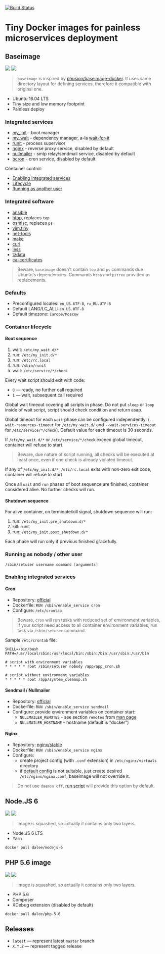 [![Build Status](https://travis-ci.org/Dalee/build.docker.svg?branch=master)](https://travis-ci.org/Dalee/build.docker)

# Tiny Docker images for painless microservices deployment

## Baseimage

[![](https://images.microbadger.com/badges/image/dalee/baseimage.svg)](https://microbadger.com/images/dalee/baseimage "Get your own image badge on microbadger.com")
[![](https://images.microbadger.com/badges/version/dalee/baseimage.svg)](https://microbadger.com/images/dalee/baseimage "Get your own version badge on microbadger.com")

> `baseimage` is inspired by [phusion/baseimage-docker](https://github.com/phusion/baseimage-docker).
It uses same directory layout for defining services, therefore it compatible with original one.

* Ubuntu 16.04 LTS 
* Tiny size and low memory footprint
* Painless deploy

### Integrated services

* [my_init](sbin/my_init) - boot manager
* [my_wait](sbin/my_wait) - dependency manager, a-la [wait-for-it](https://github.com/vishnubob/wait-for-it)  
* [runit](http://smarden.org/runit/) - process supervisor
* [nginx](https://nginx.org/) - reverse proxy service, disabled by default
* [nullmailer](https://github.com/bruceg/nullmailer) - smtp relay/sendmail service, disabled by default
* [bcron](https://github.com/bruceg/bcron) - cron service, disabled by default

Container control:
* <a href="#enabling-services">Enabling integrated services</a>
* <a href="#container-lifecyle">Lifecycle</a>
* <a href="#sudo-su">Running as another user</a>

### Integrated software

* [ansible](https://www.ansible.com/)
* [htop](https://packages.ubuntu.com/xenial/htop), replaces `top`
* [psmisc](https://packages.ubuntu.com/xenial/psmisc), replaces `ps`
* [vim.tiny](https://packages.ubuntu.com/xenial/vim-tiny)
* [net-tools](https://packages.ubuntu.com/xenial/net-tools)
* [make](https://packages.ubuntu.com/xenial/make)
* [curl](https://packages.ubuntu.com/xenial/curl)
* [less](https://packages.ubuntu.com/xenial/less)
* [tzdata](https://packages.ubuntu.com/xenial/tzdata)
* [ca-certificates](https://packages.ubuntu.com/xenial/ca-certificates)

> Beware, `baseimage` doesn't contain `top` and `ps` commands due Ubuntu's dependencies.
Commands `htop` and `pstree` provided as replacements.

### Defaults

* Preconfigured locales: `en_US.UTF-8`, `ru_RU.UTF-8`
* Default LANG/LC_ALL: `en_US.UTF-8`
* Default timezone: `Europe/Moscow`

<a name="container-lifecycle"></a>
### Container lifecycle  

#### Boot sequence

1. wait: `/etc/my_wait.d/*`
2. run: `/etc/my_init.d/*`
3. run: `/etc/rc.local`
4. run: `/sbin/runit`
5. wait: `/etc/service/*/check`

Every wait script should exit with code:
* `0` — ready, no further call required
* `1` — wait, subsequent call required

Global wait timeout covering all scripts in phase.
Do not put `sleep` or `loop` inside of wait script, script should 
check condition and return asap.

Global timeout for each `wait` phase can be configured independently:
(`--wait-resources-timeout` for `/etc/my_wait.d/` and `--wait-services-timeout`
for `/etc/service/*/check`). Default value for each timeout is 30 seconds.

If `/etc/my_wait.d/*` or `/etc/service/*/check` exceed global timeout,
container will refuse to start.

> Beware, due nature of script running, all checks will be executed
at least once, even if one check is already violated timeout.

If any of `/etc/my_init.d/*`, `/etc/rc.local` exits with non-zero exit code,
container will refuse to start.

Once all `wait` and `run` phases of boot sequence are finished, 
container considered alive. No further checks will run.

#### Shutdown sequence

For alive container, on terminate/kill signal, shutdown sequence will
run:

1. run: `/etc/my_init.pre_shutdown.d/*`
2. kill: runit
3. run: `/etc/my_init.post_shutdown.d/*`

Each phase will run only if previous finished gracefully.

<a name="sudo-su"></a>
### Running as nobody / other user

`/sbin/setuser username command [arguments]`

<a name="enabling-services"></a>
### Enabling integrated services

#### Cron

* Repository: [official](https://packages.ubuntu.com/xenial/bcron)
* Dockerfile: `RUN /sbin/enable_service cron`
* Configure: `/etc/crontab`

> Beware, `cron` will run tasks with reduced set of environment variables, 
if your script need access to all container environment variables, 
run task via `/sbin/setuser` command.

Sample `/etc/crontab` file:
```
SHELL=/bin/bash
PATH=/usr/local/sbin:/usr/local/bin:/sbin:/bin:/usr/sbin:/usr/bin

# script with environment variables
* * * * * root /sbin/setuser nobody /app/app_cron.sh

# script without environment variables
* * * * * root /app/system_cleanup.sh
```

#### Sendmail / Nullmailer

* Repository: [official](https://packages.ubuntu.com/xenial/nullmailer)
* Dockerfile: `RUN /sbin/enable_service sendmail`
* Configure: provide environment variables on container start:
    * `NULLMAILER_REMOTES` - see section `remotes` from [man page](http://manpages.ubuntu.com/manpages/xenial/man8/nullmailer-send.8.html) 
    * `NULLMAILER_HOSTNAME` - hostname (default is "docker")

#### Nginx

* Repository: [nginx/stable](http://nginx.org/en/linux_packages.html#stable)
* Dockerfile: `RUN /sbin/enable_service nginx`
* Configure: 
    * create project config (with `.conf` extension) in `/etc/nginx/virtuals` directory
    * if [default config](system/service.available/nginx/nginx.conf) is not suitable,
    just create desired `/etc/nginx/nginx.conf`, baseimage will not override it.

> Do not use `daemon off`, [run script](system/service.available/nginx/nginx/run) will provide
this option by default.

## Node.JS 6

[![](https://images.microbadger.com/badges/image/dalee/nodejs-6.svg)](https://microbadger.com/images/dalee/nodejs-6 "Get your own image badge on microbadger.com")
[![](https://images.microbadger.com/badges/version/dalee/nodejs-6.svg)](https://microbadger.com/images/dalee/nodejs-6 "Get your own version badge on microbadger.com")

> Image is squashed, so actually it contains only two layers.

* Node.JS 6 LTS
* Yarn

`docker pull dalee/nodejs-6`

## PHP 5.6 image

[![](https://images.microbadger.com/badges/image/dalee/php-5.6.svg)](https://microbadger.com/images/dalee/php-5.6 "Get your own image badge on microbadger.com")
[![](https://images.microbadger.com/badges/version/dalee/php-5.6.svg)](https://microbadger.com/images/dalee/php-5.6 "Get your own version badge on microbadger.com")

> Image is squashed, so actually it contains only two layers.

* PHP 5.6
* Composer
* XDebug extension (disabled by default)

`docker pull dalee/php-5.6`

## Releases

* `latest` — represent latest `master` branch
* `X.Y.Z` — represent tagged release
